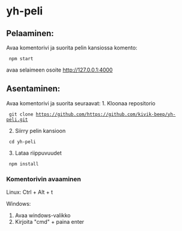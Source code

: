 # yh-peli


<h2> Pelaaminen: </h2>
Avaa komentorivi ja suorita pelin kansiossa komento:

<code> npm start </code>

avaa selaimeen osoite http://127.0.0.1:4000


<h2> Asentaminen: </h2>
Avaa komentorivi ja suorita seuraavat:
1. Kloonaa repositorio 

<code> git clone https://github.com/https://github.com/kivik-beep/yh-peli.git </code>

2. Siirry pelin kansioon 

<code> cd yh-peli </code>

3. Lataa riippuvuudet 

<code> npm install </code>

<h3> Komentorivin avaaminen </h3> 
Linux: Ctrl + Alt + t

Windows:
1. Avaa windows-valikko
2. Kirjoita "cmd" + paina enter
